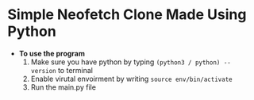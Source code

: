 # Simple Neofetch Clone Made Using Python
- **To use the program**
  1. Make sure you have python by typing `(python3 / python) -- version` to terminal 
  2. Enable virutal envoirment by writing `source env/bin/activate`
  3. Run the main.py file
